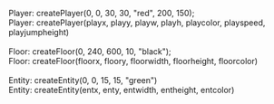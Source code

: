 Player: createPlayer(0, 0, 30, 30, "red", 200, 150);<br>
Player: createPlayer(playx, playy, playw, playh, playcolor, playspeed, playjumpheight)
<br><br>
Floor: createFloor(0, 240, 600, 10, "black");<br>
Floor: createFloor(floorx, floory, floorwidth, floorheight, floorcolor)
<br><br>
Entity: createEntity(0, 0, 15, 15, "green")<br>
Entity: createEntity(entx, enty, entwidth, entheight, entcolor)
